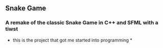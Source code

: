## Snake Game

### A remake of the classic Snake Game in C++ and SFML with a tiwst

* this is the project that got me started into programming *
